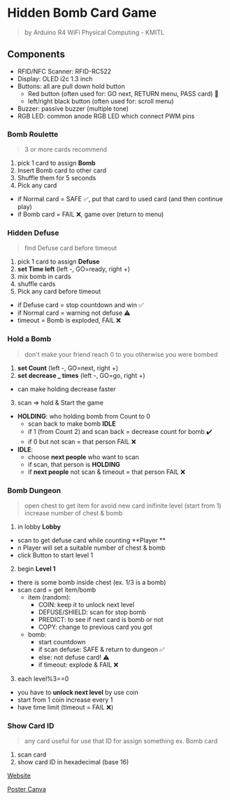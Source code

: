 # Hidden Bomb Card Game 

> by Arduino R4 WiFi
> Physical Computing - KMITL

## Components
- RFID/NFC Scanner: RFID-RC522
- Display: OLED i2c 1.3 inch
- Buttons: all are pull down hold button 
  - Red button (often used for: GO next, RETURN menu, PASS card) 🔴
  - left/right black button (often used for: scroll menu)
- Buzzer: passive buzzer (multiple tone)
- RGB LED: common anode RGB LED which connect PWM pins


### Bomb Roulette
> 3 or more cards recommend
1. pick 1 card to assign __Bomb__
2. Insert Bomb card to other card
3. Shuffle them for 5 seconds
4. Pick any card
  - if Normal card = SAFE ✅, put that card to used card (and then continue play)
  - if Bomb card = FAIL ❌, game over (return to menu)

### Hidden Defuse
> find Defuse card before timeout
1. pick 1 card to assign __Defuse__
2. **set Time left** (left -, GO=ready, right +)
3. mix bomb in cards
4. shuffle cards
5. Pick any card before timeout
  - if Defuse card = stop countdown and win ✅
  - if Normal card = warning not defuse ⚠️
  - timeout = Bomb is exploded, FAIL ❌

### Hold a Bomb
> don't make your friend reach 0 to you
> otherwise you were bombed
1. **set Count** (left -, GO=next, right +)
2. **set decrease _ times** (left -, GO=go, right +)
  - can make holding decrease faster
3. scan => hold & Start the game
  - **HOLDING**: who holding bomb from Count to 0
    - scan back to make bomb **IDLE**
    - if 1 (from Count 2) and scan back = decrease count for bomb ✔️
    - if 0 but not scan = that person FAIL ❌
  - **IDLE**: 
    - choose __next people__ who want to scan
    - if scan, that person is **HOLDING**
    - if __next people__ not scan & timeout = that person FAIL ❌

### Bomb Dungeon
> open chest to get item for avoid new card
> inifinite level (start from 1)
> increase number of chest & bomb 
1. in lobby **Lobby**
  - scan to get defuse card while counting **Player **
  - n Player will set a suitable number of chest & bomb
  - click Button to start level 1
2. begin **Level 1** 
  - there is some bomb inside chest (ex. 1/3 is a bomb)
  - scan card = get item/bomb
    - item (random):
      - COIN: keep it to unlock next level
      - DEFUSE/SHIELD: scan for stop bomb
      - PREDICT: to see if next card is bomb or not
      - COPY: change to previous card you got
    - bomb:
      - start countdown 
      - if scan defuse: SAFE & return to dungeon ✅
      - else: not defuse card! ⚠️
      - if timeout: explode & FAIL ❌
3. each level%3==0
  - you have to __unlock next level__ by use coin
  - start from 1 coin increase every 1
  - have time limit (timeout = FAIL ❌)


### Show Card ID
> any card
> useful for use that ID for assign something ex. Bomb card 
1. scan card
2. show card ID in hexadecimal (base 16)


[Website](https://anawina.github.io/hidden-bomb-card-game-by-arduino/)

[Poster Canva](https://drive.google.com/file/d/1mFG3C9TreaomRD763zlQ2x3LWn7bI0uh/view?usp=sharing)
